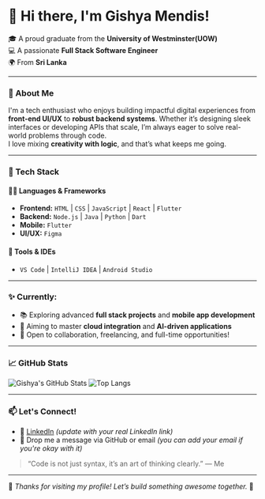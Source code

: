  # 👋 Hi there, I'm Gishya Mendis!

🎓 A proud graduate from the **University of Westminster(UOW)**  
💻 A passionate **Full Stack Software Engineer**  
🌍 From  **Sri Lanka**  

---

### 🚀 About Me

I'm a tech enthusiast who enjoys building impactful digital experiences from **front-end UI/UX** to **robust backend systems**. Whether it’s designing sleek interfaces or developing APIs that scale, I’m always eager to solve real-world problems through code.  
I love mixing **creativity with logic**, and that’s what keeps me going.

---

### 🧠 Tech Stack

#### 👨‍💻 Languages & Frameworks  
- **Frontend:** `HTML` | `CSS` | `JavaScript` | `React` | `Flutter`  
- **Backend:** `Node.js` | `Java` | `Python` | `Dart`  
- **Mobile:** `Flutter`  
- **UI/UX:** `Figma`

#### 🧰 Tools & IDEs  
- `VS Code` | `IntelliJ IDEA` | `Android Studio`

---

### ✨ Currently:
- 📚 Exploring advanced **full stack projects** and **mobile app development**
- 🎯 Aiming to master **cloud integration** and **AI-driven applications**
- 🚧 Open to collaboration, freelancing, and full-time opportunities!

---

### 📈 GitHub Stats

![Gishya's GitHub Stats](https://github-readme-stats.vercel.app/api?username=GishyaMendis&show_icons=true&theme=tokyonight&hide=contribs,prs)
![Top Langs](https://github-readme-stats.vercel.app/api/top-langs/?username=GishyaMendis&layout=compact&theme=tokyonight)

---

### 📫 Let's Connect!
- 💼 [LinkedIn](https://www.linkedin.com/in/your-link) *(update with your real LinkedIn link)*
- 📩 Drop me a message via GitHub or email *(you can add your email if you're okay with it)*

> “Code is not just syntax, it’s an art of thinking clearly.” — Me

---

🌟 *Thanks for visiting my profile! Let’s build something awesome together.* 🌟
